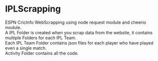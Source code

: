 # IPLScrapping
ESPN CricInfo WebScrapping using node request module and cheerio module.<br>
A IPL Folder is created when you scrap data from the website, it contains multiple Folders for each IPL Team.<br>
Each IPL Team Folder contains json files for each player who have played even a single match.<br>
Activity Folder contains all the code.
